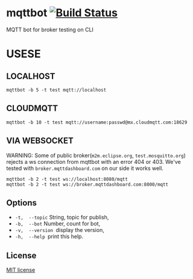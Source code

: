 # mqttbot [![Build Status](https://secure.travis-ci.org/cresprit/mqtt.png?branch=master)](https://travis-ci.org/cresprit/mqttbot)

MQTT bot for broker testing on CLI

# USESE

## LOCALHOST

    mqttbot -b 5 -t test mqtt://localhost

## CLOUDMQTT

    mqttbot -b 10 -t test mqtt://username:passwd@mx.cloudmqtt.com:18629

## VIA WEBSOCKET

WARNING: Some of public broker(`m2m.eclipse.org`, `test.mosquitto.org`) rejects a ws connection from mqttbot with an error 404 or 403. We've tested with `broker.mqttdashboard.com` on our side it works well.

    mqttbot -b 2 -t test ws://localhost:8080/mqtt
    mqttbot -b 2 -t test ws://broker.mqttdashboard.com:8000/mqtt

## Options

- `-t,  --topic` String, topic for publish,
- `-b,  --bot` Number, count for bot,
- `-v,  --version `display the version,
- `-h,  --help `print this help.

## License

[MIT license](http://opensource.org/licenses/MIT)
